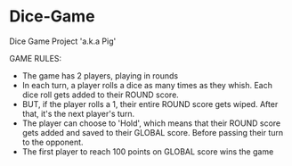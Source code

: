 # Dice-Game
Dice Game Project
'a.k.a Pig'

GAME RULES:
- The game has 2 players, playing in rounds
- In each turn, a player rolls a dice as many times as they whish. Each dice roll gets added to their ROUND score.
- BUT, if the player rolls a 1, their entire ROUND score gets wiped. After that, it's the next player's turn.
- The player can choose to 'Hold', which means that their ROUND score gets added and saved to their GLOBAL score. Before passing their turn to the opponent. 
- The first player to reach 100 points on GLOBAL score wins the game
